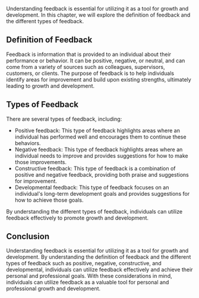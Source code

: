 
Understanding feedback is essential for utilizing it as a tool for growth and development. In this chapter, we will explore the definition of feedback and the different types of feedback.

Definition of Feedback
----------------------

Feedback is information that is provided to an individual about their performance or behavior. It can be positive, negative, or neutral, and can come from a variety of sources such as colleagues, supervisors, customers, or clients. The purpose of feedback is to help individuals identify areas for improvement and build upon existing strengths, ultimately leading to growth and development.

Types of Feedback
-----------------

There are several types of feedback, including:

* Positive feedback: This type of feedback highlights areas where an individual has performed well and encourages them to continue these behaviors.
* Negative feedback: This type of feedback highlights areas where an individual needs to improve and provides suggestions for how to make those improvements.
* Constructive feedback: This type of feedback is a combination of positive and negative feedback, providing both praise and suggestions for improvement.
* Developmental feedback: This type of feedback focuses on an individual's long-term development goals and provides suggestions for how to achieve those goals.

By understanding the different types of feedback, individuals can utilize feedback effectively to promote growth and development.

Conclusion
----------

Understanding feedback is essential for utilizing it as a tool for growth and development. By understanding the definition of feedback and the different types of feedback such as positive, negative, constructive, and developmental, individuals can utilize feedback effectively and achieve their personal and professional goals. With these considerations in mind, individuals can utilize feedback as a valuable tool for personal and professional growth and development.
